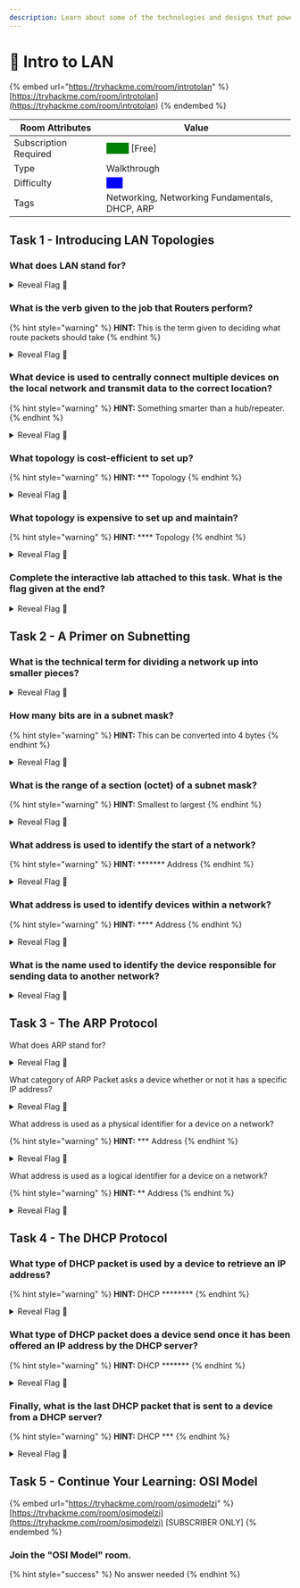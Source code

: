 ```yaml
---
description: Learn about some of the technologies and designs that power private networks
---
```


# 🔌 Intro to LAN



{% embed url="https://tryhackme.com/room/introtolan" %}
[https://tryhackme.com/room/introtolan](https://tryhackme.com/room/introtolan)
{% endembed %}



| Room Attributes       | Value                                                                   |
| --------------------- | ----------------------------------------------------------------------- |
| Subscription Required |  <mark style="color:green;background-color:green;">False</mark> \[Free] |
| Type                  | Walkthrough                                                             |
| Difficulty            |  <mark style="color:blue;background-color:blue;">Info</mark>            |
| Tags                  | Networking, Networking Fundamentals, DHCP, ARP                          |



## Task 1 - Introducing LAN Topologies

### What does LAN stand for?

<details>

<summary>Reveal Flag <span data-gb-custom-inline data-tag="emoji" data-code="1f6a9">🚩</span></summary>

:triangular\_flag\_on\_post:`Local Area Network`

</details>

### What is the verb given to the job that Routers perform?

{% hint style="warning" %}
**HINT:** This is the term given to deciding what route packets should take
{% endhint %}

<details>

<summary>Reveal Flag <span data-gb-custom-inline data-tag="emoji" data-code="1f6a9">🚩</span></summary>

:triangular\_flag\_on\_post:`Routing`

</details>

### What device is used to centrally connect multiple devices on the local network and transmit data to the correct location?

{% hint style="warning" %}
**HINT:** Something smarter than a hub/repeater.
{% endhint %}

<details>

<summary>Reveal Flag <span data-gb-custom-inline data-tag="emoji" data-code="1f6a9">🚩</span></summary>

:triangular\_flag\_on\_post:`Switch`

</details>

### What topology is cost-efficient to set up?

{% hint style="warning" %}
**HINT:** \*\*\* Topology
{% endhint %}

<details>

<summary>Reveal Flag <span data-gb-custom-inline data-tag="emoji" data-code="1f6a9">🚩</span></summary>

:triangular\_flag\_on\_post:`Bus Topology`

</details>

### What topology is expensive to set up and maintain?

{% hint style="warning" %}
**HINT:** \*\*\*\* Topology
{% endhint %}

<details>

<summary>Reveal Flag <span data-gb-custom-inline data-tag="emoji" data-code="1f6a9">🚩</span></summary>

:triangular\_flag\_on\_post:`Star Topology`

</details>

### Complete the interactive lab attached to this task. What is the flag given at the end?

<details>

<summary>Reveal Flag <span data-gb-custom-inline data-tag="emoji" data-code="1f6a9">🚩</span></summary>

:triangular\_flag\_on\_post:`THM{TOPOLOGY_FLAWS}`

</details>



## Task 2 - A Primer on Subnetting&#x20;

### What is the technical term for dividing a network up into smaller pieces?

<details>

<summary>Reveal Flag <span data-gb-custom-inline data-tag="emoji" data-code="1f6a9">🚩</span></summary>

:triangular\_flag\_on\_post:`Subnetting`

</details>

### How many **bits** are in a subnet mask?

{% hint style="warning" %}
**HINT:** This can be converted into 4 bytes
{% endhint %}

<details>

<summary>Reveal Flag <span data-gb-custom-inline data-tag="emoji" data-code="1f6a9">🚩</span></summary>

:triangular\_flag\_on\_post:`32`

</details>

### What is the range of a section (octet) of a subnet mask?

{% hint style="warning" %}
**HINT:** Smallest to largest
{% endhint %}

<details>

<summary>Reveal Flag <span data-gb-custom-inline data-tag="emoji" data-code="1f6a9">🚩</span></summary>

:triangular\_flag\_on\_post:`0-255`

</details>

### What address is used to identify the start of a network?

{% hint style="warning" %}
**HINT:** \*\*\*\*\*\*\* Address
{% endhint %}

<details>

<summary>Reveal Flag <span data-gb-custom-inline data-tag="emoji" data-code="1f6a9">🚩</span></summary>

:triangular\_flag\_on\_post:`Network Address`

</details>

### What address is used to identify devices within a network?

{% hint style="warning" %}
**HINT:** \*\*\*\* Address
{% endhint %}

<details>

<summary>Reveal Flag <span data-gb-custom-inline data-tag="emoji" data-code="1f6a9">🚩</span></summary>

:triangular\_flag\_on\_post:`Host Address`

</details>

### What is the name used to identify the device responsible for sending data to another network?

<details>

<summary>Reveal Flag <span data-gb-custom-inline data-tag="emoji" data-code="1f6a9">🚩</span></summary>

:triangular\_flag\_on\_post:`Default Gateway`

</details>



## Task 3 - The ARP Protocol&#x20;

What does ARP stand for?

<details>

<summary>Reveal Flag <span data-gb-custom-inline data-tag="emoji" data-code="1f6a9">🚩</span></summary>

:triangular\_flag\_on\_post:`Address Resolution Protocol`

</details>

What category of ARP Packet asks a device whether or not it has a specific IP address?

<details>

<summary>Reveal Flag <span data-gb-custom-inline data-tag="emoji" data-code="1f6a9">🚩</span></summary>

:triangular\_flag\_on\_post:`Request`

</details>

What address is used as a physical identifier for a device on a network?

{% hint style="warning" %}
**HINT:** \*\*\* Address
{% endhint %}

<details>

<summary>Reveal Flag <span data-gb-custom-inline data-tag="emoji" data-code="1f6a9">🚩</span></summary>

:triangular\_flag\_on\_post:`MAC Address`

</details>

What address is used as a logical identifier for a device on a network?

{% hint style="warning" %}
**HINT:** \*\* Address
{% endhint %}

<details>

<summary>Reveal Flag <span data-gb-custom-inline data-tag="emoji" data-code="1f6a9">🚩</span></summary>

:triangular\_flag\_on\_post:`IP Address`

</details>



## Task 4 - The DHCP Protocol&#x20;

### What type of DHCP packet is used by a device to **retrieve an IP address?**

{% hint style="warning" %}
**HINT:** DHCP \*\*\*\*\*\*\*\*
{% endhint %}

<details>

<summary>Reveal Flag <span data-gb-custom-inline data-tag="emoji" data-code="1f6a9">🚩</span></summary>

:triangular\_flag\_on\_post:`DHCP Discover`

</details>

### What type of DHCP packet does a device **send once it has been** **offered an IP address** by the DHCP server?

{% hint style="warning" %}
**HINT:** DHCP \*\*\*\*\*\*\*
{% endhint %}

<details>

<summary>Reveal Flag <span data-gb-custom-inline data-tag="emoji" data-code="1f6a9">🚩</span></summary>

:triangular\_flag\_on\_post:`DHCP Request`

</details>

### Finally, **what is the last** DHCP packet that is sent to a device from a DHCP server?

{% hint style="warning" %}
**HINT:** DHCP \*\*\*
{% endhint %}

<details>

<summary>Reveal Flag <span data-gb-custom-inline data-tag="emoji" data-code="1f6a9">🚩</span></summary>

:triangular\_flag\_on\_post:`DHCP ACK`

</details>



## Task 5 - Continue Your Learning: OSI Model

{% embed url="https://tryhackme.com/room/osimodelzi" %}
[https://tryhackme.com/room/osimodelzi](https://tryhackme.com/room/osimodelzi) \[SUBSCRIBER ONLY]
{% endembed %}

### Join the "OSI Model" room.

{% hint style="success" %}
No answer needed
{% endhint %}

